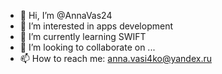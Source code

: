 - 👋 Hi, I’m @AnnaVas24
- 👀 I’m interested in apps development
- 🌱 I’m currently learning SWIFT
- 💞️ I’m looking to collaborate on ...
- 📫 How to reach me: anna.vasi4ko@yandex.ru

<!---
AnnaVas24/AnnaVas24 is a ✨ special ✨ repository because its `README.md` (this file) appears on your GitHub profile.
You can click the Preview link to take a look at your changes.
--->
